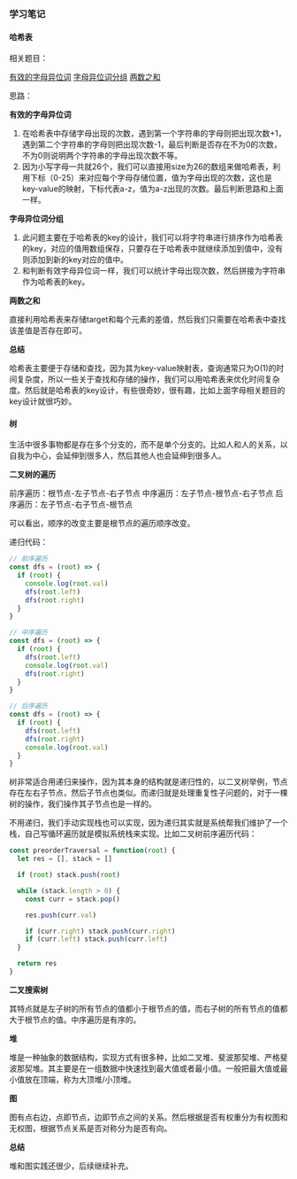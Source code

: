 ### 学习笔记

#### 哈希表

相关题目：

[有效的字母异位词](https://leetcode-cn.com/problems/valid-anagram/description/)
[字母异位词分组](https://leetcode-cn.com/problems/group-anagrams/)
[两数之和](https://leetcode-cn.com/problems/two-sum/description/)

思路：

**有效的字母异位词**

1. 在哈希表中存储字母出现的次数，遇到第一个字符串的字母则把出现次数+1，遇到第二个字符串的字母则把出现次数-1，最后判断是否存在不为0的次数，不为0则说明两个字符串的字母出现次数不等。
2. 因为小写字母一共就26个，我们可以直接用size为26的数组来做哈希表，利用下标（0-25）来对应每个字母存储位置，值为字母出现的次数，这也是key-value的映射，下标代表a-z，值为a-z出现的次数。最后判断思路和上面一样。

**字母异位词分组**

1. 此问题主要在于哈希表的key的设计，我们可以将字符串进行排序作为哈希表的key，对应的值用数组保存，只要存在于哈希表中就继续添加到值中，没有则添加到新的key对应的值中。
2. 和判断有效字母异位词一样，我们可以统计字母出现次数，然后拼接为字符串作为哈希表的key。

**两数之和**

直接利用哈希表来存储target和每个元素的差值，然后我们只需要在哈希表中查找该差值是否存在即可。

**总结**

哈希表主要便于存储和查找，因为其为key-value映射表，查询通常只为O(1)的时间复杂度，所以一些关于查找和存储的操作，我们可以用哈希表来优化时间复杂度。然后就是哈希表的key设计，有些很奇妙，很有趣，比如上面字母相关题目的key设计就很巧妙。

#### 树

生活中很多事物都是存在多个分支的，而不是单个分支的。比如人和人的关系，以自我为中心，会延伸到很多人，然后其他人也会延伸到很多人。

**二叉树的遍历**

前序遍历：根节点-左子节点-右子节点
中序遍历：左子节点-根节点-右子节点
后序遍历：左子节点-右子节点-根节点

可以看出，顺序的改变主要是根节点的遍历顺序改变。

递归代码：

```js
// 前序遍历
const dfs = (root) => {
  if (root) {
    console.log(root.val)
    dfs(root.left)
    dfs(root.right)
  }
}

// 中序遍历
const dfs = (root) => {
  if (root) {
    dfs(root.left)
    console.log(root.val)
    dfs(root.right)
  }
}

// 后序遍历
const dfs = (root) => {
  if (root) {
    dfs(root.left)
    dfs(root.right)
    console.log(root.val)
  }
}
```

树非常适合用递归来操作，因为其本身的结构就是递归性的，以二叉树举例，节点存在左右子节点，然后子节点也类似。而递归就是处理重复性子问题的，对于一棵树的操作，我们操作其子节点也是一样的。

不用递归，我们手动实现栈也可以实现，因为递归其实就是系统帮我们维护了一个栈，自己写循环遍历就是模拟系统栈来实现。比如二叉树前序遍历代码：

```js
const preorderTraversal = function(root) {
  let res = [], stack = []

  if (root) stack.push(root)

  while (stack.length > 0) {
    const curr = stack.pop()

    res.push(curr.val)

    if (curr.right) stack.push(curr.right)
    if (curr.left) stack.push(curr.left)
  }

  return res
}
```

**二叉搜索树**

其特点就是左子树的所有节点的值都小于根节点的值，而右子树的所有节点的值都大于根节点的值。中序遍历是有序的。

**堆**

堆是一种抽象的数据结构，实现方式有很多种，比如二叉堆、斐波那契堆、严格斐波那契堆。其主要是在一组数据中快速找到最大值或者最小值。一般把最大值或最小值放在顶端，称为大顶堆/小顶堆。

**图**

图有点右边，点即节点，边即节点之间的关系。然后根据是否有权重分为有权图和无权图，根据节点关系是否对称分为是否有向。

**总结**

堆和图实践还很少，后续继续补充。